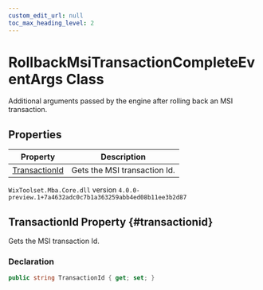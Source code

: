 ```yaml
---
custom_edit_url: null
toc_max_heading_level: 2
---
```

# RollbackMsiTransactionCompleteEventArgs Class
Additional arguments passed by the engine after rolling back an MSI transaction.
## Properties
| Property | Description |
| ------ | ----------- |
| [TransactionId](#transactionid) | Gets the MSI transaction Id. |
`WixToolset.Mba.Core.dll` version `4.0.0-preview.1+7a4632adc0c7b1a363259abb4ed08b11ee3b2d87`
## TransactionId Property {#transactionid}
Gets the MSI transaction Id.
### Declaration
```cs
public string TransactionId { get; set; } 
```
